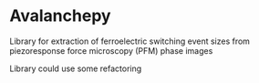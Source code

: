 # Avalanchepy
Library for extraction of ferroelectric switching event sizes from piezoresponse force microscopy (PFM) phase images

Library could use some refactoring
